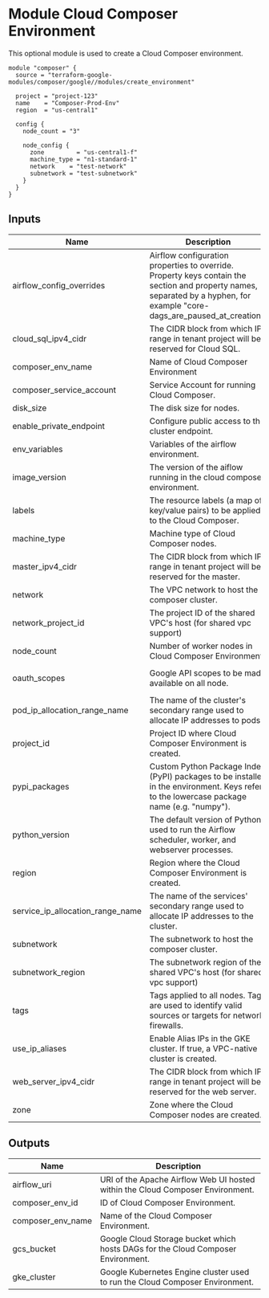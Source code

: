 # Module Cloud Composer Environment

This optional module is used to create a Cloud Composer environment.

```hcl
module "composer" {
  source = "terraform-google-modules/composer/google//modules/create_environment"

  project = "project-123"
  name    = "Composer-Prod-Env"
  region  = "us-central1"

  config {
    node_count = "3"

    node_config {
      zone         = "us-central1-f"
      machine_type = "n1-standard-1"
      network    = "test-network"
      subnetwork = "test-subnetwork"
    }
  }
}
```
<!-- BEGINNING OF PRE-COMMIT-TERRAFORM DOCS HOOK -->
## Inputs

| Name | Description | Type | Default | Required |
|------|-------------|------|---------|:--------:|
| airflow\_config\_overrides | Airflow configuration properties to override. Property keys contain the section and property names, separated by a hyphen, for example "core-dags\_are\_paused\_at\_creation". | `map(string)` | `{}` | no |
| cloud\_sql\_ipv4\_cidr | The CIDR block from which IP range in tenant project will be reserved for Cloud SQL. | `string` | `null` | no |
| composer\_env\_name | Name of Cloud Composer Environment | `string` | n/a | yes |
| composer\_service\_account | Service Account for running Cloud Composer. | `string` | `null` | no |
| disk\_size | The disk size for nodes. | `string` | `"100"` | no |
| enable\_private\_endpoint | Configure public access to the cluster endpoint. | `bool` | `false` | no |
| env\_variables | Variables of the airflow environment. | `map(string)` | `{}` | no |
| image\_version | The version of the aiflow running in the cloud composer environment. | `string` | `null` | no |
| labels | The resource labels (a map of key/value pairs) to be applied to the Cloud Composer. | `map(string)` | `{}` | no |
| machine\_type | Machine type of Cloud Composer nodes. | `string` | `"n1-standard-8"` | no |
| master\_ipv4\_cidr | The CIDR block from which IP range in tenant project will be reserved for the master. | `string` | `null` | no |
| network | The VPC network to host the composer cluster. | `string` | n/a | yes |
| network\_project\_id | The project ID of the shared VPC's host (for shared vpc support) | `string` | `""` | no |
| node\_count | Number of worker nodes in Cloud Composer Environment. | `number` | `3` | no |
| oauth\_scopes | Google API scopes to be made available on all node. | `set(string)` | <pre>[<br>  "https://www.googleapis.com/auth/cloud-platform"<br>]</pre> | no |
| pod\_ip\_allocation\_range\_name | The name of the cluster's secondary range used to allocate IP addresses to pods. | `string` | `null` | no |
| project\_id | Project ID where Cloud Composer Environment is created. | `string` | n/a | yes |
| pypi\_packages | Custom Python Package Index (PyPI) packages to be installed in the environment. Keys refer to the lowercase package name (e.g. "numpy"). | `map(string)` | `{}` | no |
| python\_version | The default version of Python used to run the Airflow scheduler, worker, and webserver processes. | `string` | `"3"` | no |
| region | Region where the Cloud Composer Environment is created. | `string` | `"us-central1"` | no |
| service\_ip\_allocation\_range\_name | The name of the services' secondary range used to allocate IP addresses to the cluster. | `string` | `null` | no |
| subnetwork | The subnetwork to host the composer cluster. | `string` | n/a | yes |
| subnetwork\_region | The subnetwork region of the shared VPC's host (for shared vpc support) | `string` | `""` | no |
| tags | Tags applied to all nodes. Tags are used to identify valid sources or targets for network firewalls. | `set(string)` | `[]` | no |
| use\_ip\_aliases | Enable Alias IPs in the GKE cluster. If true, a VPC-native cluster is created. | `bool` | `false` | no |
| web\_server\_ipv4\_cidr | The CIDR block from which IP range in tenant project will be reserved for the web server. | `string` | `null` | no |
| zone | Zone where the Cloud Composer nodes are created. | `string` | `"us-central1-f"` | no |

## Outputs

| Name | Description |
|------|-------------|
| airflow\_uri | URI of the Apache Airflow Web UI hosted within the Cloud Composer Environment. |
| composer\_env\_id | ID of Cloud Composer Environment. |
| composer\_env\_name | Name of the Cloud Composer Environment. |
| gcs\_bucket | Google Cloud Storage bucket which hosts DAGs for the Cloud Composer Environment. |
| gke\_cluster | Google Kubernetes Engine cluster used to run the Cloud Composer Environment. |

<!-- END OF PRE-COMMIT-TERRAFORM DOCS HOOK -->
